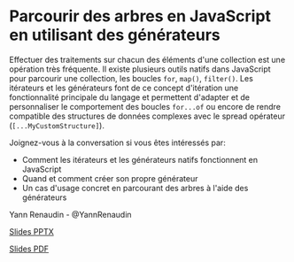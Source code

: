 # Parcourir des arbres en JavaScript en utilisant des générateurs

Effectuer des traitements sur chacun des éléments d'une collection est une opération très fréquente.
Il existe plusieurs outils natifs dans JavaScript pour parcourir une collection, les boucles `for`, `map()`, `filter()`.
Les itérateurs et les générateurs font de ce concept d'itération une fonctionnalité principale du langage et permettent d'adapter et de personnaliser le comportement des boucles `for...of` ou encore de rendre compatible des structures de données complexes avec le spread opérateur (`[...MyCustomStructure]`).

Joignez-vous à la conversation si vous êtes intéressés par:

- Comment les itérateurs et les générateurs natifs fonctionnent en JavaScript
- Quand et comment créer son propre générateur
- Un cas d'usage concret en parcourant des arbres à l'aide des générateurs

Yann Renaudin - @YannRenaudin

[Slides PPTX](.//TechHomies%20-%20Generators.pptx)

[Slides PDF](.//TechHomies%20-%20Generators.pdf)
